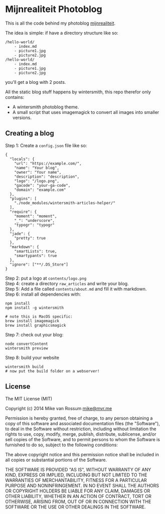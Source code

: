# Mijnrealiteit Photoblog

This is all the code behind my photoblog [mijnrealiteit](https://mijnrealiteit.nl).

The idea is simple: if have a directory structure like so:

    /hello-world/
    	- index.md
    	- picture1.jpg
    	- picture2.jpg
    /hello-world/
    	- index.md
    	- picture1.jpg
    	- picture2.jpg

you'll get a blog with 2 posts.

All the static blog stuff happens by wintersmith, this repo therefor only contains:

- A wintersmith photoblog theme.
- A small script that uses imagemagick to convert all images into smaller versions.

## Creating a blog

Step 1: Create a `config.json` file like so:

	{
	  "locals": {
	    "url": "https://example.com/",
	    "name": "Your blog",
	    "owner": "Your name",
	    "description": "description",
	    "logo": "/logo.png",
	    "gacode": "your-ga-code",
	    "domain": "example.com"
	  },
	  "plugins": [
	    "./node_modules/wintersmith-articles-helper/"
	  ],
	  "require": {
	    "moment": "moment",
	    "_": "underscore",
	    "typogr": "typogr"
	  },
	  "jade": {
	    "pretty": true
	  },
	  "markdown": {
	    "smartLists": true,
	    "smartypants": true
	  },
	  "ignore": ["**/.DS_Store"]
	}

Step 2: put a logo at `contents/logo.png`  
Step 4: create a directory `raw_articles` and write your blog.  
Step 5: Add a file called `contents/about.md` and fill it with markdown.  
Step 6: install all dependencies with:

    npm install
    npm install -g wintersmith
    
    # note this is MacOS specific:
    brew install imagemagick
    brew install graphicsmagick

Step 7: check out your blog:

    node convertContent
    wintersmith preview

Step 8: build your website

    wintersmith build
    # now put the build folder on a webserver!

## License

The MIT License (MIT)

Copyright (c) 2014 Mike van Rossum <mike@mvr.me>

Permission is hereby granted, free of charge, to any person obtaining a copy
of this software and associated documentation files (the "Software"), to deal
in the Software without restriction, including without limitation the rights
to use, copy, modify, merge, publish, distribute, sublicense, and/or sell
copies of the Software, and to permit persons to whom the Software is
furnished to do so, subject to the following conditions:

The above copyright notice and this permission notice shall be included in
all copies or substantial portions of the Software.

THE SOFTWARE IS PROVIDED "AS IS", WITHOUT WARRANTY OF ANY KIND, EXPRESS OR
IMPLIED, INCLUDING BUT NOT LIMITED TO THE WARRANTIES OF MERCHANTABILITY,
FITNESS FOR A PARTICULAR PURPOSE AND NONINFRINGEMENT. IN NO EVENT SHALL THE
AUTHORS OR COPYRIGHT HOLDERS BE LIABLE FOR ANY CLAIM, DAMAGES OR OTHER
LIABILITY, WHETHER IN AN ACTION OF CONTRACT, TORT OR OTHERWISE, ARISING FROM,
OUT OF OR IN CONNECTION WITH THE SOFTWARE OR THE USE OR OTHER DEALINGS IN
THE SOFTWARE.